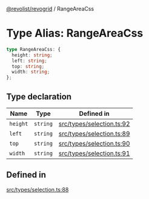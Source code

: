 [@revolist/revogrid](README.md) / RangeAreaCss

# Type Alias: RangeAreaCss

```ts
type RangeAreaCss: {
  height: string;
  left: string;
  top: string;
  width: string;
};
```

## Type declaration

| Name | Type | Defined in |
| ------ | ------ | ------ |
| `height` | `string` | [src/types/selection.ts:92](https://github.com/revolist/revogrid/blob/029346d93426056ab8f85e88430904164676d501/src/types/selection.ts#L92) |
| `left` | `string` | [src/types/selection.ts:89](https://github.com/revolist/revogrid/blob/029346d93426056ab8f85e88430904164676d501/src/types/selection.ts#L89) |
| `top` | `string` | [src/types/selection.ts:90](https://github.com/revolist/revogrid/blob/029346d93426056ab8f85e88430904164676d501/src/types/selection.ts#L90) |
| `width` | `string` | [src/types/selection.ts:91](https://github.com/revolist/revogrid/blob/029346d93426056ab8f85e88430904164676d501/src/types/selection.ts#L91) |

## Defined in

[src/types/selection.ts:88](https://github.com/revolist/revogrid/blob/029346d93426056ab8f85e88430904164676d501/src/types/selection.ts#L88)

